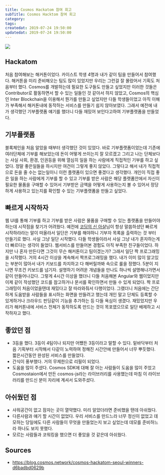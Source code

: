 ```yaml
---
title: Cosmos Hackatom 참여 회고
subTitle: Cosmos Hacktom 참여 회고
category: 
tags: 
createdat: 2019-07-24 19:50:00
updatedat: 2019-07-24 19:50:00
---
```


![](https://user-images.githubusercontent.com/14071105/61802944-45aa4b00-ae6c-11e9-83eb-8a6b23e01f46.JPG)

## Hackatom

처음 참여해보는 해커톤이었다. 카이스트 학생 4명과 내가 같이 팀을 만들어서
참여했다. 해커톤을 미리 준비해오는 팀도 많이 있었지만 우리는 그런걸 잘 몰랐어서
기획도 처음부터 했다. Cosmos를 개발하는데 필요한 도구들도 만들고 싶었지만 이러한
것들은 Contributor로 활동하면서 할 수 있는 일들인 것 같아서 하지 않았고,
Cosmos의 핵심인 Inter Blockchain을 이용해서 뭔가를 만들고 싶었지만 다들
학생들이었고 아직 이해가 부족해서 해커톤내에 동작하는 서비스를 만들기 쉽지
않아보였다. 그래서 예전에 내가 생각했던 기부플랫폼 얘기를 했더니 다들 재밌어
보인다고하여 기부플랫폼을 만들었다.

## 기부플랫폼

블록체인을 처음 알았을 때부터 생각했던 것이 있었다. 바로 기부플랫폼이었는데
기존에 여러단체에 기부를 해보았는데 돈이 어떻게 쓰이는지 잘 모르겠고 그리고
나는 단체보다는 사실 사회, 환경, 인권등을 위해 열심히 일을 하는 사람에게
직접적인 기부를 하고 싶었다. 정말 좋은일들을 하시지만 여건이 그렇게 좋지
않았다. 그렇다고 해서 내가 직접적으로 돈을 줄 수는 없는일이니 이런 플랫폼이
있으면 좋겠다고 생각했다. 개인이 직접 좋은 일을 하는 사람에게 기부를 할 수 있고
기부를 받은 사람은 해당 플랫폼안에서 자신이 필요한 물품을 구매할 수 있어서
기부받은 금액을 어떻게 사용하는지 볼 수 있어서 정당하게 사용하고 있는지를
확인할 수 있는 기부플랫폼을 만들고 싶었다.

## 빠르게 시작하자

웹 UI를 통해 기부를 하고 기부를 받은 사람은 물품을 구매할 수 있는 플랫폼을
만들어야하는데 시작점을 찾기가 어려웠다. 예전에 [코딩의 신 아샬](https://www.youtube.com/channel/UCLLncfeIYljE0o_yUw7MkcA)님이 항상
말씀하셨던 빠르게 시작하라라는 말이 떠올라서 일단은 기부를 해야하니 기부자
목록을 출력하는 것 부터 만들기로 했다. 사실 그냥 일단 시작했다. 다들
학생들이라서 사실 그냥 내가 혼자하는게 더 빠르다는 생각이 들었다. 웹서비스를
만들어본 경험도 아직 부족한 친구들이었다. 하지만 나 혼자 만든다면 그것이 무슨
해커톤이고 팀이겠는가? 그래서 일단 짝 프로그래밍을 시작했다. 거의 4시간 이상을
계속해서 짝프로그래밍을 했다. 내가 이미 많이 알고있는 부분이 많아서 내가
키보드를 차지하고 다 해버릴까봐 속으로 룰을 정했다. 5분이 지나면 무조건
키보드를 넘기자. 설명하기 어려운 개념들을 만나도 하나씩 설명해나가면서 같이
만들어나갔다. 그렇게 4시간 이상을 했더니 다들 처음해본 Angular와 웹이었지만
이제 같이 작성했던 코드를 참고하거나 문서를 확인하면서 만들 수 있게 되었다.
짝 프로그래밍이 처음이었을탠데 재밌다고 잘 따라와줘서 다행이었다.
그랬더니 처음에는 간단하게 도움받을 사람들을 표시하는 화면을 만들려고 했는데
개인 말고 단체도 등록할 수 있게하거나 크라우드 펀딩같이 기능을 추가하는 등 다들
욕심이 생겼다. 재밌었지만 우리가 해커톤내에 서비스 전체가 동작하도록 만드는 것이 
목포였으므로 일단 배제하고 시작하자고 했다.

## 좋았던 점

* 3등을 했다. 3등이 4팀이나 되지만 어쨌든 3등이라고 말할 수 있다. 밑바닥부터
  처음 기획부터 시작해서 다같이 노력하여 정해진 시간안에 만들어서 너무
  뿌듯했다. 짧은시간동안 완성된 서비스를 만들었다.
* 간식이 풍부했다. 거의 무제한으로 리필이 되었다.
* 도움을 많이 주셨다. Cosmos SDK에 대해 잘 아는 사람들이 도움을 많이 주었고
  Cosmostaion에서 만든 cosmos-js라는 라이브러리를 사용했는데 마침 이
  라이브러리를 만드신 분이 자리에 계셔서 도와주셨다.

## 아쉬웠던 점

* 샤워공간이 없고 잠자는 곳이 열약했다. 미리 알았더라면 준비했을 탠데 아쉬웠다.
* 다른사람과 얘기 할 시간이 없었다. 우리 서비스를 만드느라 너무 정신이 없었고
  데모하는 당일에도 다른 사람들이 무엇을 만들었는지 보고 싶었는데 데모를
  준비하느라 하나도 보지 못했다.
* 모르는 사람들과 코워킹을 했으면 더 좋았을 것 같은데 아쉬웠다.

## Sources

* <https://blog.cosmos.network/cosmos-hackatom-seoul-winners-d6badbd0629b>
